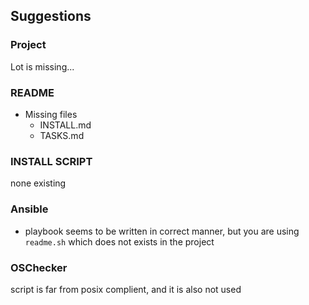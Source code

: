 ## Suggestions

### Project
Lot is missing...

### README
- Missing files
  - INSTALL.md
  - TASKS.md

### INSTALL SCRIPT
none existing

### Ansible

- playbook seems to be written in correct manner, but you are using `readme.sh` which does not exists in the project

### OSChecker
script is far from posix complient, and it is also not used

